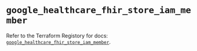 # `google_healthcare_fhir_store_iam_member`

Refer to the Terraform Registory for docs: [`google_healthcare_fhir_store_iam_member`](https://registry.terraform.io/providers/hashicorp/google-beta/4.82.0/docs/resources/google_healthcare_fhir_store_iam_member).
